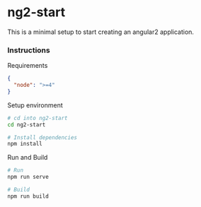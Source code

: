 # ng2-start

This is a minimal setup to start creating an angular2 application.

### Instructions

Requirements

```json
{
  "node": ">=4"
}
```

Setup environment

```bash
# cd into ng2-start
cd ng2-start

# Install dependencies
npm install
```

Run and Build
```bash
# Run
npm run serve

# Build
npm run build
```
